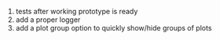 1. tests after working prototype is ready
2. add a proper logger
3. add a plot group option to quickly show/hide groups of plots